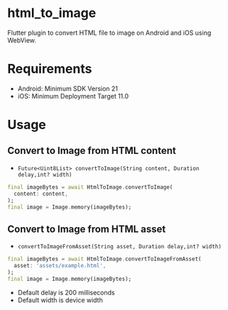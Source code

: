 # html_to_image

Flutter plugin to convert HTML file to image on Android and iOS using WebView.

# Requirements
- Android: Minimum SDK Version 21
- iOS: Minimum Deployment Target 11.0

# Usage

## Convert to Image from HTML content
- ```Future<Uint8List> convertToImage(String content, Duration delay,int? width)```
```dart
final imageBytes = await HtmlToImage.convertToImage(
  content: content,
);
final image = Image.memory(imageBytes);
```

## Convert to Image from HTML asset
- ```convertToImageFromAsset(String asset, Duration delay,int? width)```
```dart
final imageBytes = await HtmlToImage.convertToImageFromAsset(
  asset: 'assets/example.html',
);
final image = Image.memory(imageBytes);
```

- Default delay is 200 milliseconds
- Default width is device width
